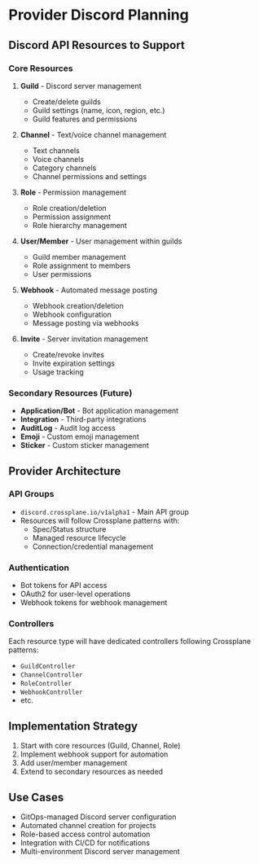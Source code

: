 # Provider Discord Planning

## Discord API Resources to Support

### Core Resources
1. **Guild** - Discord server management
   - Create/delete guilds
   - Guild settings (name, icon, region, etc.)
   - Guild features and permissions

2. **Channel** - Text/voice channel management
   - Text channels
   - Voice channels  
   - Category channels
   - Channel permissions and settings

3. **Role** - Permission management
   - Role creation/deletion
   - Permission assignment
   - Role hierarchy management

4. **User/Member** - User management within guilds
   - Guild member management
   - Role assignment to members
   - User permissions

5. **Webhook** - Automated message posting
   - Webhook creation/deletion
   - Webhook configuration
   - Message posting via webhooks

6. **Invite** - Server invitation management
   - Create/revoke invites
   - Invite expiration settings
   - Usage tracking

### Secondary Resources (Future)
- **Application/Bot** - Bot application management
- **Integration** - Third-party integrations
- **AuditLog** - Audit log access
- **Emoji** - Custom emoji management
- **Sticker** - Custom sticker management

## Provider Architecture

### API Groups
- `discord.crossplane.io/v1alpha1` - Main API group
- Resources will follow Crossplane patterns with:
  - Spec/Status structure
  - Managed resource lifecycle
  - Connection/credential management

### Authentication
- Bot tokens for API access
- OAuth2 for user-level operations
- Webhook tokens for webhook management

### Controllers
Each resource type will have dedicated controllers following Crossplane patterns:
- `GuildController`
- `ChannelController`
- `RoleController`
- `WebhookController`
- etc.

## Implementation Strategy
1. Start with core resources (Guild, Channel, Role)
2. Implement webhook support for automation
3. Add user/member management
4. Extend to secondary resources as needed

## Use Cases
- GitOps-managed Discord server configuration
- Automated channel creation for projects
- Role-based access control automation
- Integration with CI/CD for notifications
- Multi-environment Discord server management